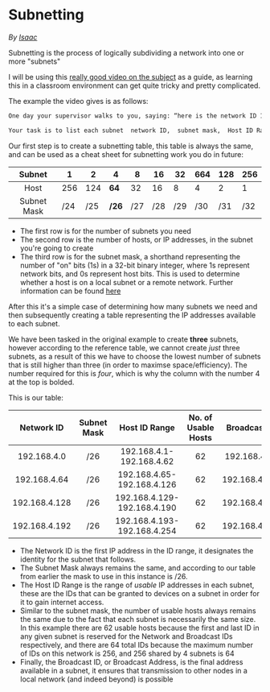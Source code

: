# Subnetting

*By [Isaac](../../members/isaac.md)*

Subnetting is the process of logically subdividing a network into one or more "subnets"

I will be using this [really good video on the subject](https://www.youtube.com/watch?v=ecCuyq-Wprc) as a guide, as learning this in a classroom environment can get quite tricky and pretty complicated.

The example the video gives is as follows:

```txt
One day your supervisor walks to you, saying: “here is the network ID 192.168.4.0/24,  please create three separate networks or subnets for a coffee shop: Sunny Cafe.”   The three separate subnets/networks are: One is for the office,  one for the front desk and storage room, and one is for public use. 

Your task is to list each subnet  network ID,  subnet mask,  Host ID Range, # of usable host IDs, and Broadcast ID.  One last question: How many subnets are wasted after subnetting? 
```

Our first step is to create a subnetting table, this table is always the same, and can be used as a cheat sheet for subnetting work you do in future:

|   Subnet    | 1    | 2    | **4**   | 8    | 16   | 32   | 664  | 128  | 256  |
| :---------: | ---- | ---- | ------- | ---- | ---- | ---- | ---- | ---- | ---- |
|    Host     | 256  | 124  | **64**  | 32   | 16   | 8    | 4    | 2    | 1    |
| Subnet Mask | /24  | /25  | **/26** | /27  | /28  | /29  | /30  | /31  | /32  |

- The first row is for the number of subnets you need
- The second row is the number of hosts, or IP addresses, in the subnet you're going to create
- The third row is for the subnet mask, a shorthand representing the number of "on" bits (1s) in a 32-bit binary integer, where 1s represent network bits, and 0s represent host bits. This is used to determine whether a host is on a local subnet or a remote network. Further information can be found [here](https://docs.microsoft.com/en-us/troubleshoot/windows-client/networking/tcpip-addressing-and-subnetting)

After this it's a simple case of determining how many subnets we need and then subsequently creating a table representing the IP addresses available to each subnet.

We have been tasked in the original example to create **three** subnets, however according to the reference table, we cannot create *just* three subnets, as a result of this we have to choose the lowest number of subnets that is still higher than three (in order to maximse space/efficiency). The number required for this is *four*, which is why the column with the number 4 at the top is bolded.

This is our table:

|  Network ID   | Subnet Mask |        Host ID Range        | No. of Usable Hosts | Broadcast ID  |
| :-----------: | :---------: | :-------------------------: | :-----------------: | :-----------: |
|  192.168.4.0  |     /26     |  192.168.4.1-192.168.4.62   |         62          | 192.168.4.63  |
| 192.168.4.64  |     /26     | 192.168.4.65-192.168.4.126  |         62          | 192.168.4.127 |
| 192.168.4.128 |     /26     | 192.168.4.129-192.168.4.190 |         62          | 192.168.4.191 |
| 192.168.4.192 |     /26     | 192.168.4.193-192.168.4.254 |         62          | 192.168.4.255 |

- The Network ID is the first IP address in the ID range, it designates the identity for the subnet that follows.
- The Subnet Mask always remains the same, and according to our table from earlier the mask to use in this instance is /26.
- The Host ID Range is the range of *usable* IP addresses in each subnet, these are the IDs that can be granted to devices on a subnet in order for it to gain internet access.
- Similar to the subnet mask, the number of usable hosts always remains the same due to the fact that each subnet is necessarily the same size. In this example there are 62 usable hosts because the first and last ID in any given subnet is reserved for the Network and Broadcast IDs respectively, and there are 64 total IDs because the maximum number of IDs on this network is 256, and 256 shared by 4 subnets is 64
- Finally, the Broadcast ID, or Broadcast Address, is the final address available in a subnet, it ensures that transmission to other nodes in a local network (and indeed beyond) is possible


